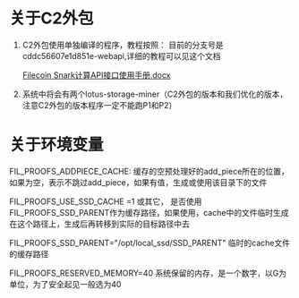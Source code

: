 

# 关于C2外包 
1. C2外包使用单独编译的程序，教程按照：
  目前的分支号是cddc56607e1d851e-webapi,详细的教程可以见这个文档 

    [Filecoin Snark计算API接口使用手册.docx](https://kdocs.cn/l/sygDgqBm7?f=111)
2. 系统中将会有两个lotus-storage-miner（C2外包的版本和我们优化的版本，注意C2外包的版本程序一定不能跑P1和P2）


# 关于环境变量

FIL_PROOFS_ADDPIECE_CACHE: 缓存的空预处理好的add_piece所在的位置，如果为空，表示不跳过add_piece，如果有值，生成或使用该目录下的文件

FIL_PROOFS_USE_SSD_CACHE =1 或其它， 是否使用FIL_PROOFS_SSD_PARENT作为缓存路径，如果使用，cache中的文件临时生成在这个路径上，生成后再转移到实际的目标路径中去

FIL_PROOFS_SSD_PARENT="/opt/local_ssd/SSD_PARENT" 临时的cache文件的缓存路径


FIL_PROOFS_RESERVED_MEMORY=40 系统保留的内存，是一个数字，以G为单位，为了安全起见一般选为40

